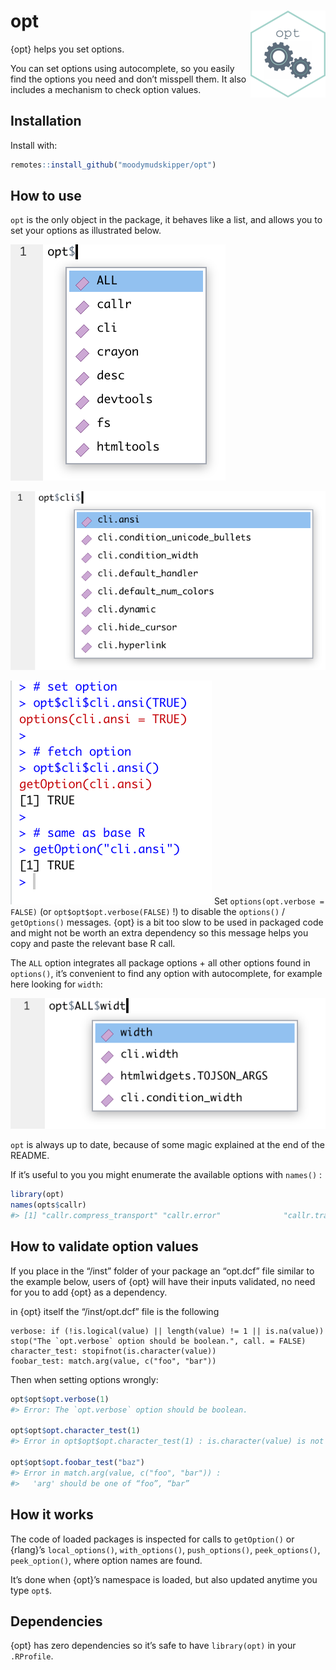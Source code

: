 
<!-- README.md is generated from README.Rmd. Please edit that file -->

# opt <img src="man/figures/logo.png" align="right" height="139" />

{opt} helps you set options.

You can set options using autocomplete, so you easily find the options
you need and don’t misspell them. It also includes a mechanism to check
option values.

## Installation

Install with:

``` r
remotes::install_github("moodymudskipper/opt")
```

## How to use

`opt` is the only object in the package, it behaves like a list, and
allows you to set your options as illustrated below.

![](man/figures/opt1.png)

![](man/figures/opt2.png)

![](man/figures/opt3.png) Set `options(opt.verbose = FALSE)` (or
`opt$opt$opt.verbose(FALSE)` !) to disable the `options()` /
`getOptions()` messages. {opt} is a bit too slow to be used in packaged
code and might not be worth an extra dependency so this message helps
you copy and paste the relevant base R call.

The `ALL` option integrates all package options + all other options
found in `options()`, it’s convenient to find any option with
autocomplete, for example here looking for `width`:

![](man/figures/opt4.png)

`opt` is always up to date, because of some magic explained at the end
of the README.

If it’s useful to you you might enumerate the available options with
`names()` :

``` r
library(opt)
names(opts$callr)
#> [1] "callr.compress_transport" "callr.error"              "callr.traceback" 
```

## How to validate option values

If you place in the “/inst” folder of your package an “opt.dcf” file
similar to the example below, users of {opt} will have their inputs
validated, no need for you to add {opt} as a dependency.

in {opt} itself the “/inst/opt.dcf” file is the following

    verbose: if (!is.logical(value) || length(value) != 1 || is.na(value)) stop("The `opt.verbose` option should be boolean.", call. = FALSE)
    character_test: stopifnot(is.character(value))
    foobar_test: match.arg(value, c("foo", "bar"))

Then when setting options wrongly:

``` r
opt$opt$opt.verbose(1)
#> Error: The `opt.verbose` option should be boolean.

opt$opt$opt.character_test(1)
#> Error in opt$opt$opt.character_test(1) : is.character(value) is not TRUE

opt$opt$opt.foobar_test("baz")
#> Error in match.arg(value, c("foo", "bar")) : 
#>   'arg' should be one of “foo”, “bar”
```

## How it works

The code of loaded packages is inspected for calls to `getOption()` or
{rlang}’s `local_options()`, `with_options()`, `push_options()`,
`peek_options()`, `peek_option()`, where option names are found.

It’s done when {opt}’s namespace is loaded, but also updated anytime you
type `opt$`.

## Dependencies

{opt} has zero dependencies so it’s safe to have `library(opt)` in your
`.RProfile`.
